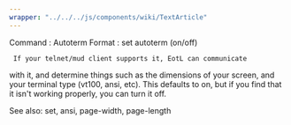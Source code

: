```yaml
---
wrapper: "../../../js/components/wiki/TextArticle"
---
```

Command : Autoterm
Format  : set autoterm (on/off)

     If your telnet/mud client supports it, EotL can communicate
with it, and determine things such as the dimensions of your screen,
and your terminal type (vt100, ansi, etc).  This defaults to on, 
but if you find that it isn't working properly, you can turn it off.

See also: set, ansi, page-width, page-length
